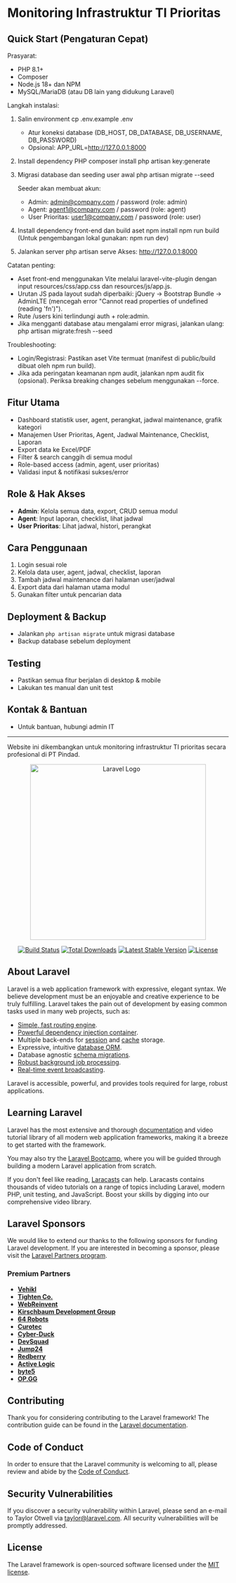 # Monitoring Infrastruktur TI Prioritas

## Quick Start (Pengaturan Cepat)

Prasyarat:
- PHP 8.1+
- Composer
- Node.js 18+ dan NPM
- MySQL/MariaDB (atau DB lain yang didukung Laravel)

Langkah instalasi:
1) Salin environment
   cp .env.example .env
   - Atur koneksi database (DB_HOST, DB_DATABASE, DB_USERNAME, DB_PASSWORD)
   - Opsional: APP_URL=http://127.0.0.1:8000

2) Install dependency PHP
   composer install
   php artisan key:generate

3) Migrasi database dan seeding user awal
   php artisan migrate --seed

   Seeder akan membuat akun:
   - Admin: admin@company.com / password (role: admin)
   - Agent: agent1@company.com / password (role: agent)
   - User Prioritas: user1@company.com / password (role: user)

4) Install dependency front-end dan build aset
   npm install
   npm run build
   (Untuk pengembangan lokal gunakan: npm run dev)

5) Jalankan server
   php artisan serve
   Akses: http://127.0.0.1:8000

Catatan penting:
- Aset front-end menggunakan Vite melalui laravel-vite-plugin dengan input resources/css/app.css dan resources/js/app.js.
- Urutan JS pada layout sudah diperbaiki: jQuery -> Bootstrap Bundle -> AdminLTE (mencegah error "Cannot read properties of undefined (reading 'fn')").
- Rute /users kini terlindungi auth + role:admin.
- Jika mengganti database atau mengalami error migrasi, jalankan ulang:
  php artisan migrate:fresh --seed

Troubleshooting:
- Login/Registrasi: Pastikan aset Vite termuat (manifest di public/build dibuat oleh npm run build).
- Jika ada peringatan keamanan npm audit, jalankan npm audit fix (opsional). Periksa breaking changes sebelum menggunakan --force.
## Fitur Utama
- Dashboard statistik user, agent, perangkat, jadwal maintenance, grafik kategori
- Manajemen User Prioritas, Agent, Jadwal Maintenance, Checklist, Laporan
- Export data ke Excel/PDF
- Filter & search canggih di semua modul
- Role-based access (admin, agent, user prioritas)
- Validasi input & notifikasi sukses/error

## Role & Hak Akses
- **Admin**: Kelola semua data, export, CRUD semua modul
- **Agent**: Input laporan, checklist, lihat jadwal
- **User Prioritas**: Lihat jadwal, histori, perangkat

## Cara Penggunaan
1. Login sesuai role
2. Kelola data user, agent, jadwal, checklist, laporan
3. Tambah jadwal maintenance dari halaman user/jadwal
4. Export data dari halaman utama modul
5. Gunakan filter untuk pencarian data

## Deployment & Backup
- Jalankan `php artisan migrate` untuk migrasi database
- Backup database sebelum deployment

## Testing
- Pastikan semua fitur berjalan di desktop & mobile
- Lakukan tes manual dan unit test

## Kontak & Bantuan
- Untuk bantuan, hubungi admin IT

---
Website ini dikembangkan untuk monitoring infrastruktur TI prioritas secara profesional di PT Pindad.

<p align="center"><a href="https://laravel.com" target="_blank"><img src="https://raw.githubusercontent.com/laravel/art/master/logo-lockup/5%20SVG/2%20CMYK/1%20Full%20Color/laravel-logolockup-cmyk-red.svg" width="400" alt="Laravel Logo"></a></p>

<p align="center">
<a href="https://github.com/laravel/framework/actions"><img src="https://github.com/laravel/framework/workflows/tests/badge.svg" alt="Build Status"></a>
<a href="https://packagist.org/packages/laravel/framework"><img src="https://img.shields.io/packagist/dt/laravel/framework" alt="Total Downloads"></a>
<a href="https://packagist.org/packages/laravel/framework"><img src="https://img.shields.io/packagist/v/laravel/framework" alt="Latest Stable Version"></a>
<a href="https://packagist.org/packages/laravel/framework"><img src="https://img.shields.io/packagist/l/laravel/framework" alt="License"></a>
</p>

## About Laravel

Laravel is a web application framework with expressive, elegant syntax. We believe development must be an enjoyable and creative experience to be truly fulfilling. Laravel takes the pain out of development by easing common tasks used in many web projects, such as:

- [Simple, fast routing engine](https://laravel.com/docs/routing).
- [Powerful dependency injection container](https://laravel.com/docs/container).
- Multiple back-ends for [session](https://laravel.com/docs/session) and [cache](https://laravel.com/docs/cache) storage.
- Expressive, intuitive [database ORM](https://laravel.com/docs/eloquent).
- Database agnostic [schema migrations](https://laravel.com/docs/migrations).
- [Robust background job processing](https://laravel.com/docs/queues).
- [Real-time event broadcasting](https://laravel.com/docs/broadcasting).

Laravel is accessible, powerful, and provides tools required for large, robust applications.

## Learning Laravel

Laravel has the most extensive and thorough [documentation](https://laravel.com/docs) and video tutorial library of all modern web application frameworks, making it a breeze to get started with the framework.

You may also try the [Laravel Bootcamp](https://bootcamp.laravel.com), where you will be guided through building a modern Laravel application from scratch.

If you don't feel like reading, [Laracasts](https://laracasts.com) can help. Laracasts contains thousands of video tutorials on a range of topics including Laravel, modern PHP, unit testing, and JavaScript. Boost your skills by digging into our comprehensive video library.

## Laravel Sponsors

We would like to extend our thanks to the following sponsors for funding Laravel development. If you are interested in becoming a sponsor, please visit the [Laravel Partners program](https://partners.laravel.com).

### Premium Partners

- **[Vehikl](https://vehikl.com/)**
- **[Tighten Co.](https://tighten.co)**
- **[WebReinvent](https://webreinvent.com/)**
- **[Kirschbaum Development Group](https://kirschbaumdevelopment.com)**
- **[64 Robots](https://64robots.com)**
- **[Curotec](https://www.curotec.com/services/technologies/laravel/)**
- **[Cyber-Duck](https://cyber-duck.co.uk)**
- **[DevSquad](https://devsquad.com/hire-laravel-developers)**
- **[Jump24](https://jump24.co.uk)**
- **[Redberry](https://redberry.international/laravel/)**
- **[Active Logic](https://activelogic.com)**
- **[byte5](https://byte5.de)**
- **[OP.GG](https://op.gg)**

## Contributing

Thank you for considering contributing to the Laravel framework! The contribution guide can be found in the [Laravel documentation](https://laravel.com/docs/contributions).

## Code of Conduct

In order to ensure that the Laravel community is welcoming to all, please review and abide by the [Code of Conduct](https://laravel.com/docs/contributions#code-of-conduct).

## Security Vulnerabilities

If you discover a security vulnerability within Laravel, please send an e-mail to Taylor Otwell via [taylor@laravel.com](mailto:taylor@laravel.com). All security vulnerabilities will be promptly addressed.

## License

The Laravel framework is open-sourced software licensed under the [MIT license](https://opensource.org/licenses/MIT).
